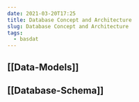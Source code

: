 ```yaml
---
date: 2021-03-20T17:25
title: Database Concept and Architecture
slug: Database Concept and Architecture
tags:
  - basdat
---
```


## [[Data-Models]] 

## [[Database-Schema]]

## 
